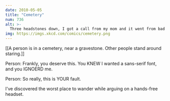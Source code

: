```yaml
---
date: 2010-05-05
title: "Cemetery"
num: 736
alt: >-
  Three headstones down, I got a call from my mom and it went from bad to worse.
img: https://imgs.xkcd.com/comics/cemetery.png
---
```

[[A person is in a cemetery, near a gravestone. Other people stand around staring.]]

Person: Frankly, you deserve this. You KNEW I wanted a sans-serif font, and you IGNOERD me.

Person: So really, this is YOUR fault.

I've discovered the worst place to wander while arguing on a hands-free headset.

